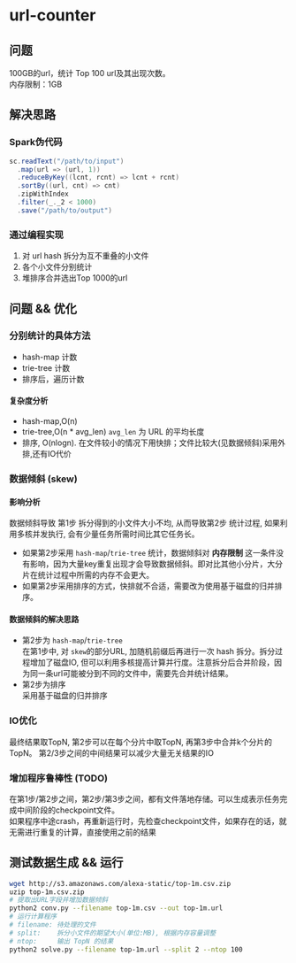 # url-counter

## 问题
100GB的url，统计 Top 100 url及其出现次数。  
内存限制：1GB

## 解决思路

### Spark伪代码
```scala
sc.readText("/path/to/input")
  .map(url => (url, 1))
  .reduceByKey((lcnt, rcnt) => lcnt + rcnt)
  .sortBy((url, cnt) => cnt)
  .zipWithIndex
  .filter(_._2 < 1000)
  .save("/path/to/output")
```

### 通过编程实现

1. 对 url hash 拆分为互不重叠的小文件
2. 各个小文件分别统计
3. 堆排序合并选出Top 1000的url

## 问题 && 优化

### 分别统计的具体方法
  * hash-map 计数
  * trie-tree 计数
  * 排序后，遍历计数

#### 复杂度分析
* hash-map,O(n)
* trie-tree,O(n * avg_len) `avg_len` 为 URL 的平均长度
* 排序, O(nlogn). 在文件较小的情况下用快排；文件比较大(见数据倾斜)采用外排,还有IO代价

### 数据倾斜 (skew)
#### 影响分析
数据倾斜导致 第1步 拆分得到的小文件大小不均, 从而导致第2步 统计过程, 如果利用多核并发执行, 会有少量任务所需时间比其它任务长。  

* 如果第2步采用 `hash-map`/`trie-tree` 统计，数据倾斜对 **内存限制** 这一条件没有影响，因为大量key重复出现才会导致数据倾斜。即对比其他小分片，大分片在统计过程中所需的内存不会更大。
* 如果第2步采用排序的方式，快排就不合适，需要改为使用基于磁盘的归并排序。

#### 数据倾斜的解决思路
* 第2步为 `hash-map`/`trie-tree`  
在第1步中, 对 `skew`的部分URL, 加随机前缀后再进行一次 hash 拆分。拆分过程增加了磁盘IO, 但可以利用多核提高计算并行度。注意拆分后合并阶段，因为同一条url可能被分到不同的文件中，需要先合并统计结果。
* 第2步为排序  
采用基于磁盘的归并排序

### IO优化
最终结果取TopN, 第2步可以在每个分片中取TopN, 再第3步中合并k个分片的TopN。 第2/3步之间的中间结果可以减少大量无关结果的IO

### 增加程序鲁棒性 (TODO)
在第1步/第2步之间，第2步/第3步之间，都有文件落地存储。可以生成表示任务完成中间阶段的checkpoint文件。  
如果程序中途crash，再重新运行时，先检查checkpoint文件，如果存在的话，就无需进行重复的计算，直接使用之前的结果

## 测试数据生成 && 运行

```bash
wget http://s3.amazonaws.com/alexa-static/top-1m.csv.zip
uzip top-1m.csv.zip
# 提取出URL字段并增加数据倾斜
python2 conv.py --filename top-1m.csv --out top-1m.url
# 运行计算程序
# filename: 待处理的文件
# split:    拆分小文件的期望大小(单位:MB), 根据内存容量调整
# ntop:     输出 TopN 的结果
python2 solve.py --filename top-1m.url --split 2 --ntop 100
```
